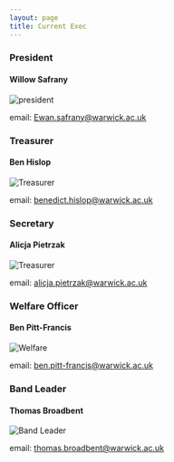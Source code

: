 ```yaml
---
layout: page
title: Current Exec
---
```


### President
#### Willow Safrany
![president](/assets/img/president.png)

email: [Ewan.safrany@warwick.ac.uk](Ewan.safrany@warwick.ac.uk)

### Treasurer
#### Ben Hislop
![Treasurer](/assets/img/treasurer.png)

email: [benedict.hislop@warwick.ac.uk](benedict.hislop@warwick.ac.uk)

### Secretary
#### Alicja Pietrzak
![Treasurer](/assets/img/secretary.png)

email: [alicja.pietrzak@warwick.ac.uk](alicja.pietrzak@warwick.ac.uk)

### Welfare Officer
#### Ben Pitt-Francis
![Welfare](/assets/img/welfare.png)

email: [ben.pitt-francis@warwick.ac.uk](ben.pitt-francis@warwick.ac.uk)

### Band Leader
#### Thomas Broadbent
![Band Leader](/assets/img/bandleader.png)

email: [thomas.broadbent@warwick.ac.uk](thomas.broadbent@warwick.ac.uk)
